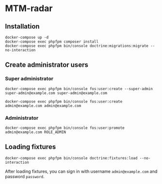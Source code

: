 # MTM-radar

## Installation

```
docker-compose up -d
docker-compose exec phpfpm composer install
docker-compose exec phpfpm bin/console doctrine:migrations:migrate --no-interaction
```

## Create administrator users


### Super administrator

```
docker-compose exec phpfpm bin/console fos:user:create --super-admin super-admin@example.com super-admin@example.com
```

```
docker-compose exec phpfpm bin/console fos:user:create admin@example.com admin@example.com
```

### Administrator

```
docker-compose exec phpfpm bin/console fos:user:promote admin@example.com ROLE_ADMIN
```

## Loading fixtures

```
docker-compose exec phpfpm bin/console doctrine:fixtures:load --no-interaction
```

After loading fixtures, you can sign in with username `admin@example.com` and password `password`.
